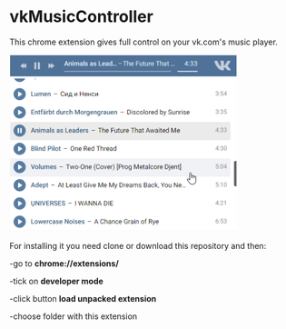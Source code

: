 # vkMusicController
This chrome extension gives full control on your vk.com's music player.

<img src="/images/others/Screenshot_1.png" width="400px">

For installing it you need clone or download this repository and then:

-go to **chrome://extensions/**

-tick on **developer mode**

-click button **load unpacked extension**

-choose folder with this extension
